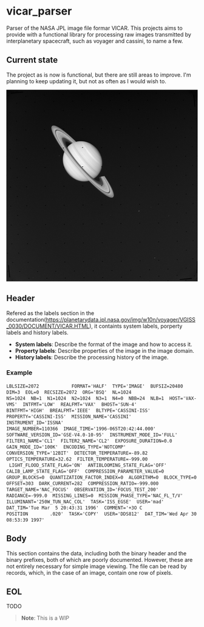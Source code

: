 # vicar_parser
Parser of the NASA JPL image file formar VICAR. This projects aims to provide with a functional library for processing raw images transmitted by interplanetary spacecraft, such as voyager and cassini, to name a few. 

## Current state

The project as is now is functional, but there are still areas to improve. I'm planning to keep updating it, but not as often as I would wish to.

![image description](resources/demo_voyager.png)

## Header

Refered as the labels section in the documentation(https://planetarydata.jpl.nasa.gov/img/w10n/voyager/VGISS_0030/DOCUMENT/VICAR.HTML), it containts system labels, porperty labels and history labels.

- **System labels**: Describe the format of the image and how to access it. 
- **Property labels**: Describe properties of the image in the image domain.
- **History labels**: Describe the processing history of the image.

### Example 
```
LBLSIZE=2072            FORMAT='HALF'  TYPE='IMAGE'  BUFSIZ=20480  DIM=3  EOL=0  RECSIZE=2072  ORG='BSQ'  NL=1024
NS=1024  NB=1  N1=1024  N2=1024  N3=1  N4=0  NBB=24  NLB=1  HOST='VAX-VMS'  INTFMT='LOW'  REALFMT='VAX'  BHOST='SUN-4'
BINTFMT='HIGH'  BREALFMT='IEEE'  BLTYPE='CASSINI-ISS'  PROPERTY='CASSINI-ISS'  MISSION_NAME='CASSINI'    INSTRUMENT_ID='ISSNA'
IMAGE_NUMBER=110366  IMAGE_TIME='1996-065T20:42:44.000'  SOFTWARE_VERSION_ID='GSE-V4.0-10-95'  INSTRUMENT_MODE_ID='FULL'
FILTER1_NAME='CL1'  FILTER2_NAME='CL2'  EXPOSURE_DURATION=0.0  GAIN_MODE_ID='100K'  ENCODING_TYPE='NOTCOMP'
CONVERSION_TYPE='12BIT'  DETECTOR_TEMPERATURE=-89.82  OPTICS_TEMPERATURE=32.62  FILTER_TEMPERATURE=-999.00
 LIGHT_FLOOD_STATE_FLAG='ON'  ANTIBLOOMING_STATE_FLAG='OFF'  CALIB_LAMP_STATE_FLAG='OFF'  COMPRESSION_PARAMETER_VALUE=0
GROUP_BLOCKS=0  QUANTIZATION_FACTOR_INDEX=0  ALGORITHM=0  BLOCK_TYPE=0  OFFSET=303  DARK_CURRENT=282  COMPRESSION_RATIO=-999.000
TARGET_NAME='NAC_FOCUS'  OBSERVATION_ID='FOCUS_TEST_200'    RADIANCE=-999.0  MISSING_LINES=0  MISSION_PHASE_TYPE='NAC_FL_T/V'
ILLUMINANT='250W_TUN_NAC_COL'  TASK='ISS_EGSE'  USER='mad'  DAT_TIM='Tue Mar  5 20:43:31 1996'  COMMENT='+3O C
POSITION        .020'  TASK='COPY'  USER='DDS812'  DAT_TIM='Wed Apr 30 08:53:39 1997'
```

## Body

This section contains the data, including both the binary header and the binary prefixes, both of which are poorly documented. However, these are not entirely necessary for simple image viewing. The file can be read by records, which, in the case of an image, contain one row of pixels.

## EOL

TODO

> **Note**: This is a WIP
